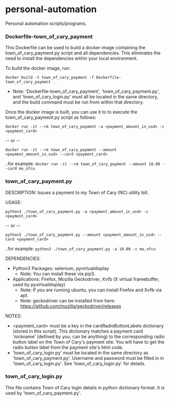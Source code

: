 # personal-automation
Personal automation scripts/programs.

### Dockerfile-town_of_cary_payment
This Dockerfile can be used to build a docker image containing the town_of_cary_payment.py script and all dependencies. This eliminates the need to install the dependencies within your local environment.

To build the docker image, run:

`docker build -t town_of_cary_payment -f Dockerfile-town_of_cary_payment .`
* Note: 'Dockerfile-town_of_cary_payment', 'town_of_cary_payment.py', and 'town_of_cary_login.py' must all be located in the same directory, and the build command must be run from within that directory.

Once the docker image is built, you can use it to to execute the town_of_cary_payment.py script as follows:

`docker run -it --rm town_of_cary_payment -a <payment_amount_in_usd> -c <payment_card>` 

-- or --

`docker run -it --rm town_of_cary_payment --amount <payment_amount_in_usd> --card <payment_card>`

..for example:
`docker run -it --rm town_of_cary_payment --amount 10.00 --card mo_ofcu`


### town_of_cary_payment.py
DESCRIPTION:    Issues a payment to my Town of Cary (NC) utility bill.

USAGE:          

`python3 ./town_of_cary_payment.py -a <payment_amount_in_usd> -c <payment_card>`

-- or --

`python3 ./town_of_cary_payment.py --amount <payment_amount_in_usd> --card <payment_card>`

..for example:
`python3 ./town_of_cary_payment.py -a 10.00 -c mo_ofcu`

DEPENDENCIES:   
* Python3 Packages:   selenium, pyvirtualdisplay
  * Note: You can install these via pip3.
* Applications:       Firefox, Mozilla Geckodriver, Xvfb (X virtual framebuffer, used by pyvirtualdisplay)
  * Note: If you are running ubuntu, you can install Firefox and Xvfb via apt.
  * Note: geckodriver can be installed from here: https://github.com/mozilla/geckodriver/releases

NOTES:          
* <payment_card> must be a key in the cardRadioButtonLabels dictionary (stored in this script). This dictionary matches a payment card 'nickname' (defined by you; can be anything) to the corresponding radio button label on the Town of Cary's payment site. You will have to get the radio button label from the payment site's html code.
* 'town_of_cary_login.py' must be located in the same directory as 'town_of_cary_payment.py'. Username and password must be filled in in 'town_of_cary_login.py'. See 'town_of_cary_login.py' for details.


### town_of_cary_login.py
This file contains Town of Cary login details in python dictionary format.  It is used by 'town_of_cary_payment.py'.
